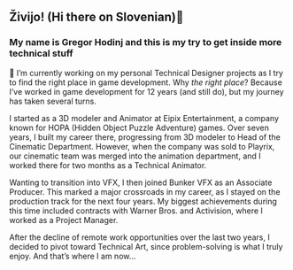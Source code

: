 ## Živijo! (Hi there on Slovenian)👋 
### My name is Gregor Hodinj and this is my try to get inside more technical stuff

🔭 I’m currently working on my personal Technical Designer projects as I try to find the right place in game development. Why *the right place*? Because I’ve worked in game development for 12 years (and still do), but my journey has taken several turns.

I started as a 3D modeler and Animator at Eipix Entertainment, a company known for HOPA (Hidden Object Puzzle Adventure) games. Over seven years, I built my career there, progressing from 3D modeler to Head of the Cinematic Department. However, when the company was sold to Playrix, our cinematic team was merged into the animation department, and I worked there for two months as a Technical Animator.

Wanting to transition into VFX, I then joined Bunker VFX as an Associate Producer. This marked a major crossroads in my career, as I stayed on the production track for the next four years. My biggest achievements during this time included contracts with Warner Bros. and Activision, where I worked as a Project Manager.

After the decline of remote work opportunities over the last two years, I decided to pivot toward Technical Art, since problem-solving is what I truly enjoy. And that’s where I am now...

<!--
**generalred88/generalred88** is a ✨ _special_ ✨ repository because its `README.md` (this file) appears on your GitHub profile.

Here are some ideas to get you started:

- 🔭 I’m currently working on ...
- 🌱 I’m currently learning ...
- 👯 I’m looking to collaborate on ...
- 🤔 I’m looking for help with ...
- 💬 Ask me about ...
- 📫 How to reach me: ...
- 😄 Pronouns: ...
- ⚡ Fun fact: ...
-->
